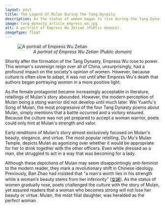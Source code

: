 ```yaml
---
layout: post
title: The Legend of Mulan During the Tang Dynasty
description: As the status of women began to rise during the Tang Dynasty, an influx of female protagonists appeared in literature. Mulan was one of the heroines emphasized during this time.
image: tang_dynasty_article_empress_wu.jpg
alt: A portrait of Empress Wu Zetian (Public domain).
imageType: float
---
```


<figure class="float left" style="max-width:450px;">
<img class="fillimg" src="../../images/articles/tang_dynasty_article_empress_wu.jpg" alt="A portrait of Empress Wu Zetian" />
<figcaption style="text-align: center;"><i>A portrait of Empress Wu Zetian (Public domain)</i></figcaption>
</figure>
<p>Shortly after the formation of the Tang Dynasty, Empress Wu rose to power. This woman's sovereign reign over all of China, unsurprisingly, had a profound impact on the society's opinion of women. However, because culture is often slow to adapt, it was not until after Empress Wu's death that authors began portraying women in a more positive light.</p>

<p>As the female protagonist became increasingly acceptable in literature, retellings of Mulan's story abounded. However, the modern perception of Mulan being a stong warrior did not develop until much later. Wei Yuanfu's Song of Mulan, the most progressive of the four Tang Dynasty poems about Mulan, simply mentions that a battle occurred and a victory ensured. Because the culture was not yet prepared to accept a woman warrior, poets could only hint at Mulan's strength and valor.</p>

<p>Early renditions of Mulan's story almost exclusively focused on Mulan's beauty, elegance, and virtue. The most popular retelling, Du Mu's Mulan Temple, depicts Mulan as agonizing over whether it would be appropriate for her to drink together with the other officers. Even while dressed as a man, she struggled to act in a way that was becoming for a lady.</p>

<p>Although these depictions of Mulan may seem disappointingly anti-feminist to the modern reader, they mark a revolutionary shift in Chinese ideology. Previously, Ban Zhao had insisted that "a man's worth lies in his strength while a woman's beauty stems from her inferiority" (<a href="https://zh.m.wikisource.org/wiki/%E5%A5%B3%E8%AA%A1">&#22899;&#35489;</a>). As the status of women gradually rose, poets challenged the culture with the story of Mulan, yet assured readers that a woman who becomes strong will not lose her beauty or virtue. Mulan, the most filial daughter, was heralded as the perfect woman.</p>
